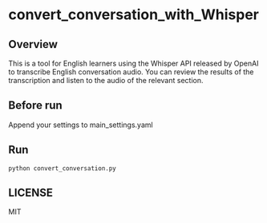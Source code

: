 # convert_conversation_with_Whisper

## Overview
This is a tool for English learners using the Whisper API released by OpenAI to transcribe English conversation audio. 
You can review the results of the transcription and listen to the audio of the relevant section.

## Before run
Append your settings to main_settings.yaml

## Run
```
python convert_conversation.py
```

## LICENSE
MIT
